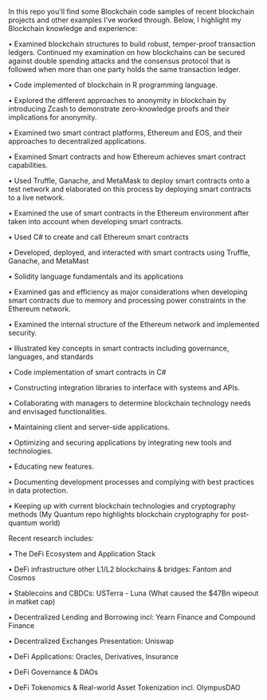 In this repo you'll find some Blockchain code samples of recent blockchain projects and other examples I've worked through. Below, I highlight my Blockchain knowledge and experience:
 
• Examined blockchain structures to build robust, temper-proof transaction ledgers. Continued my examination on how blockchains can be secured against double spending attacks and the consensus protocol that is followed when more than one party holds the same transaction ledger. 

• Code implemented of blockchain in R programming language.

• Explored the different approaches to anonymity in blockchain by introducing Zcash to demonstrate zero-knowledge proofs and their implications for anonymity. 

• Examined two smart contract platforms, Ethereum and EOS, and their approaches to decentralized applications.

• Examined Smart contracts and how Ethereum achieves smart contract capabilities. 

• Used Truffle, Ganache, and MetaMask to deploy smart contracts onto a test network and elaborated on this process by deploying smart contracts to a live network. 

• Examined the use of smart contracts in the Ethereum environment after taken into account when developing smart contracts.

• Used C# to create and call Ethereum smart contracts 

• Developed, deployed, and interacted with smart contracts using Truffle, Ganache, and MetaMast

• Solidity language fundamentals and its applications

• Examined gas and efficiency as major considerations when developing smart contracts due to memory and processing power constraints in the Ethereum network.

• Examined the internal structure of the Ethereum network and implemented security. 

• Illustrated key concepts in smart contracts including governance, languages, and standards

• Code implementation of smart contracts in C#

• Constructing integration libraries to interface with systems and APIs.


• Collaborating with managers to determine blockchain technology needs and envisaged functionalities.

• Maintaining client and server-side applications.

• Optimizing and securing applications by integrating new tools and technologies.

• Educating new features.

• Documenting development processes and complying with best practices in data protection.

• Keeping up with current blockchain technologies and cryptography methods (My Quantum repo highlights blockchain cryptography for post-quantum world)

Recent research includes:
 
• The DeFi Ecosystem and Application Stack

• DeFi infrastructure other L1/L2 blockchains & bridges: Fantom and Cosmos

• Stablecoins and CBDCs: USTerra - Luna (What caused the $47Bn wipeout in matket cap)

• Decentralized Lending and Borrowing incl: Yearn Finance and Compound Finance

• Decentralized Exchanges Presentation: Uniswap

• DeFi Applications: Oracles, Derivatives, Insurance

• DeFi Governance & DAOs

• DeFi Tokenomics & Real-world Asset Tokenization incl. OlympusDAO
